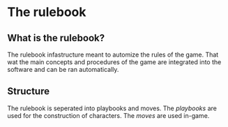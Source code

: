 # The rulebook

## What is the rulebook?
The rulebook infastructure meant to automize the rules of the game. That wat the main concepts and procedures of the game are integrated into the software and can be ran automatically.

## Structure
The rulebook is seperated into playbooks and moves.
The *playbooks* are used for the construction of characters.
The *moves* are used in-game.
